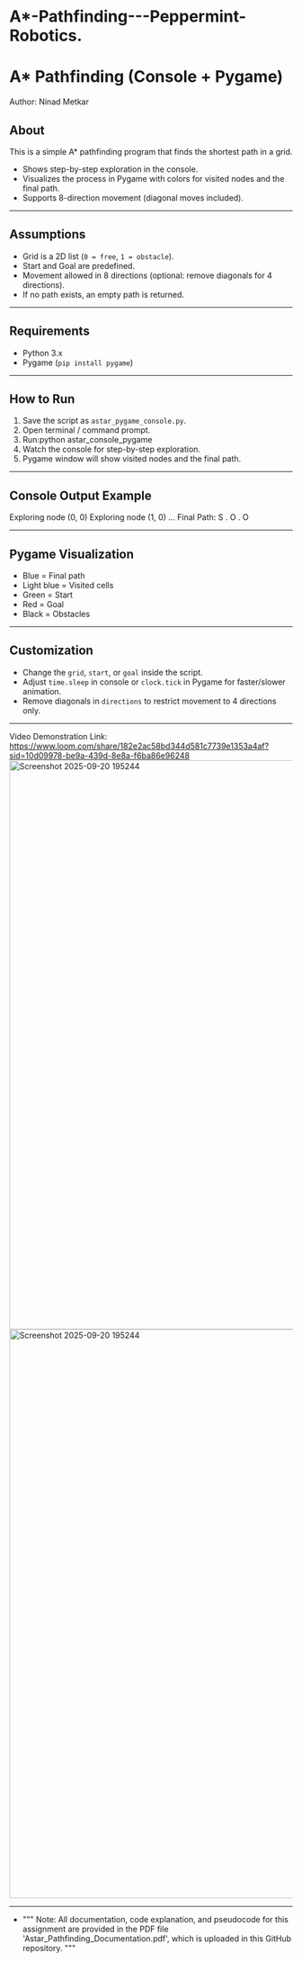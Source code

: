 # A*-Pathfinding---Peppermint-Robotics.


# A* Pathfinding (Console + Pygame)

Author: Ninad Metkar

## About
This is a simple A* pathfinding program that finds the shortest path in a grid.  
- Shows step-by-step exploration in the console.  
- Visualizes the process in Pygame with colors for visited nodes and the final path.  
- Supports 8-direction movement (diagonal moves included).  

---

## Assumptions
- Grid is a 2D list (`0 = free`, `1 = obstacle`).  
- Start and Goal are predefined.  
- Movement allowed in 8 directions (optional: remove diagonals for 4 directions).  
- If no path exists, an empty path is returned.  

---

## Requirements
- Python 3.x  
- Pygame (`pip install pygame`)  

---

## How to Run
1. Save the script as `astar_pygame_console.py`.  
2. Open terminal / command prompt.  
3. Run:python astar_console_pygame
4. Watch the console for step-by-step exploration.  
5. Pygame window will show visited nodes and the final path.

---

## Console Output Example
Exploring node (0, 0)
Exploring node (1, 0)
...
Final Path:
S . O . O


---

## Pygame Visualization
- Blue = Final path  
- Light blue = Visited cells  
- Green = Start  
- Red = Goal  
- Black = Obstacles  

---

## Customization
- Change the `grid`, `start`, or `goal` inside the script.  
- Adjust `time.sleep` in console or `clock.tick` in Pygame for faster/slower animation.  
- Remove diagonals in `directions` to restrict movement to 4 directions only.

---
Video Demonstration Link: https://www.loom.com/share/182e2ac58bd344d581c7739e1353a4af?sid=10d09978-be9a-439d-8e8a-f6ba86e96248
<img width="1913" height="1012" alt="Screenshot 2025-09-20 195244" src="https://github.com/user-attachments/assets/76af7ba8-73a4-40f3-9449-dae06c01532d" />
<img width="1913" height="1012" alt="Screenshot 2025-09-20 195244" src="https://github.com/user-attachments/assets/523cfee7-db8a-47cd-be5e-a5d87219dd94" />


---
- """
Note: All documentation, code explanation, and pseudocode for this assignment
are provided in the PDF file 'Astar_Pathfinding_Documentation.pdf', which is
uploaded in this GitHub repository.
"""



